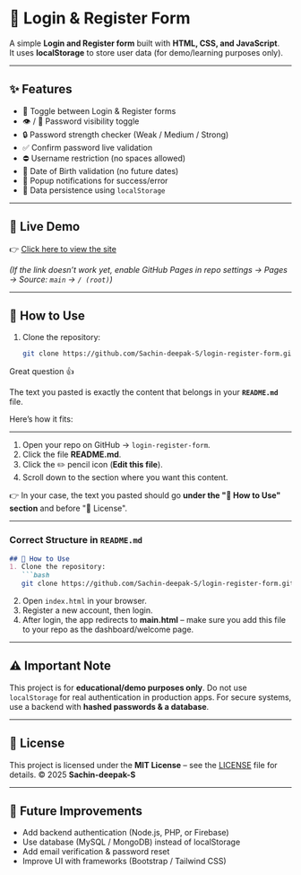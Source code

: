 # 🔐 Login & Register Form

A simple **Login and Register form** built with **HTML, CSS, and JavaScript**.  
It uses **localStorage** to store user data (for demo/learning purposes only).

---

## ✨ Features
- 🔄 Toggle between Login & Register forms
- 👁 / 🙈 Password visibility toggle
- 🔒 Password strength checker (Weak / Medium / Strong)
- ✅ Confirm password live validation
- ⛔ Username restriction (no spaces allowed)
- 📅 Date of Birth validation (no future dates)
- 🎉 Popup notifications for success/error
- 💾 Data persistence using `localStorage`

---

## 🚀 Live Demo
👉 [Click here to view the site](https://sachin-deepak-s.github.io/login-register-form/)  

*(If the link doesn’t work yet, enable GitHub Pages in repo settings → Pages → Source: `main` → `/ (root)`)*

---

## 📂 How to Use
1. Clone the repository:
   ```bash
   git clone https://github.com/Sachin-deepak-S/login-register-form.git
Great question 👍

The text you pasted is exactly the content that belongs in your **`README.md`** file.

Here’s how it fits:

---

1. Open your repo on GitHub → `login-register-form`.
2. Click the file **README.md**.
3. Click the ✏️ pencil icon (**Edit this file**).
4. Scroll down to the section where you want this content.

👉 In your case, the text you pasted should go **under the "📂 How to Use" section** and before "📜 License".

---

### Correct Structure in `README.md`

````markdown
## 📂 How to Use
1. Clone the repository:
   ```bash
   git clone https://github.com/Sachin-deepak-S/login-register-form.git
````

2. Open `index.html` in your browser.
3. Register a new account, then login.
4. After login, the app redirects to **main.html** – make sure you add this file to your repo as the dashboard/welcome page.

---

## ⚠️ Important Note

This project is for **educational/demo purposes only**.
Do not use `localStorage` for real authentication in production apps.
For secure systems, use a backend with **hashed passwords & a database**.

---

## 📜 License

This project is licensed under the **MIT License** – see the [LICENSE](./LICENSE) file for details.
© 2025 **Sachin-deepak-S**

---

## 🌟 Future Improvements

* Add backend authentication (Node.js, PHP, or Firebase)
* Use database (MySQL / MongoDB) instead of localStorage
* Add email verification & password reset
* Improve UI with frameworks (Bootstrap / Tailwind CSS)
